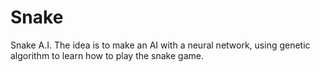 # Snake
Snake A.I.
The idea is to make an AI with a neural network, using genetic algorithm to learn how to play the snake game.
